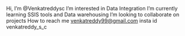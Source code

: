  Hi, I’m @Venkatreddysc
 I’m interested in Data Integration
 I’m currently learning SSIS tools and Data warehousing 
 I’m looking to collaborate on projects
 How to reach me venkatreddy99@gmail.com insta id venkatreddy_s_c

<!---
Venkatreddysc/Venkatreddysc is a ✨ special ✨ repository because its `README.md` (this file) appears on your GitHub profile.
You can click the Preview link to take a look at your changes.
--->
